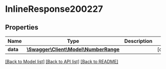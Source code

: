 # InlineResponse200227

## Properties
Name | Type | Description | Notes
------------ | ------------- | ------------- | -------------
**data** | [**\Swagger\Client\Model\NumberRange**](NumberRange.md) |  | [optional] 

[[Back to Model list]](../../README.md#documentation-for-models) [[Back to API list]](../../README.md#documentation-for-api-endpoints) [[Back to README]](../../README.md)

